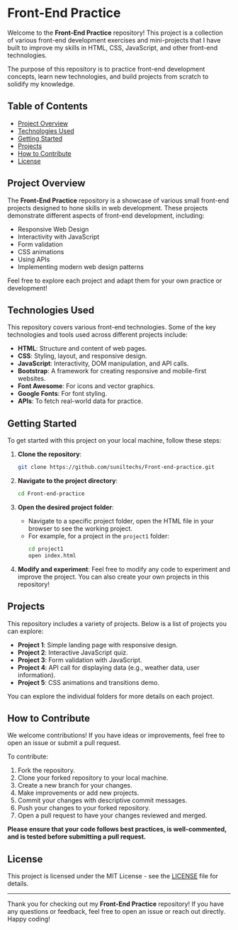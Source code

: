 # Front-End Practice

Welcome to the **Front-End Practice** repository! This project is a collection of various front-end development exercises and mini-projects that I have built to improve my skills in HTML, CSS, JavaScript, and other front-end technologies.

The purpose of this repository is to practice front-end development concepts, learn new technologies, and build projects from scratch to solidify my knowledge.

## Table of Contents
- [Project Overview](#project-overview)
- [Technologies Used](#technologies-used)
- [Getting Started](#getting-started)
- [Projects](#projects)
- [How to Contribute](#how-to-contribute)
- [License](#license)

## Project Overview

The **Front-End Practice** repository is a showcase of various small front-end projects designed to hone skills in web development. These projects demonstrate different aspects of front-end development, including:

- Responsive Web Design
- Interactivity with JavaScript
- Form validation
- CSS animations
- Using APIs
- Implementing modern web design patterns

Feel free to explore each project and adapt them for your own practice or development!

## Technologies Used

This repository covers various front-end technologies. Some of the key technologies and tools used across different projects include:

- **HTML**: Structure and content of web pages.
- **CSS**: Styling, layout, and responsive design.
- **JavaScript**: Interactivity, DOM manipulation, and API calls.
- **Bootstrap**: A framework for creating responsive and mobile-first websites.
- **Font Awesome**: For icons and vector graphics.
- **Google Fonts**: For font styling.
- **APIs**: To fetch real-world data for practice.

## Getting Started

To get started with this project on your local machine, follow these steps:

1. **Clone the repository**:
    ```bash
    git clone https://github.com/suniltechs/Front-end-practice.git
    ```

2. **Navigate to the project directory**:
    ```bash
    cd Front-end-practice
    ```

3. **Open the desired project folder**:
    - Navigate to a specific project folder, open the HTML file in your browser to see the working project.
    - For example, for a project in the `project1` folder:
      ```bash
      cd project1
      open index.html
      ```

4. **Modify and experiment**: Feel free to modify any code to experiment and improve the project. You can also create your own projects in this repository!

## Projects

This repository includes a variety of projects. Below is a list of projects you can explore:

- **Project 1**: Simple landing page with responsive design.
- **Project 2**: Interactive JavaScript quiz.
- **Project 3**: Form validation with JavaScript.
- **Project 4**: API call for displaying data (e.g., weather data, user information).
- **Project 5**: CSS animations and transitions demo.

You can explore the individual folders for more details on each project.

## How to Contribute

We welcome contributions! If you have ideas or improvements, feel free to open an issue or submit a pull request.

To contribute:

1. Fork the repository.
2. Clone your forked repository to your local machine.
3. Create a new branch for your changes.
4. Make improvements or add new projects.
5. Commit your changes with descriptive commit messages.
6. Push your changes to your forked repository.
7. Open a pull request to have your changes reviewed and merged.

**Please ensure that your code follows best practices, is well-commented, and is tested before submitting a pull request.**

## License

This project is licensed under the MIT License - see the [LICENSE](https://github.com/suniltechs/Front-end-practice/blob/main/LICENSE.md) file for details.

---

Thank you for checking out my **Front-End Practice** repository! If you have any questions or feedback, feel free to open an issue or reach out directly. Happy coding!
